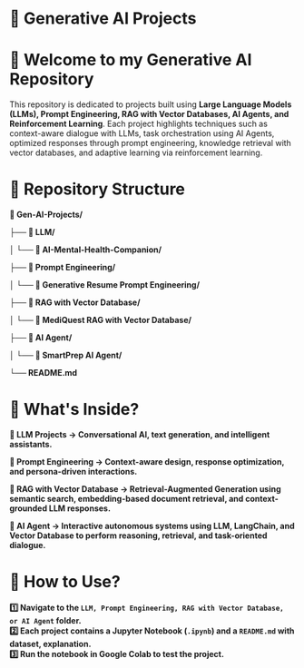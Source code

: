 # 🤖 Generative AI Projects

# 🚀 Welcome to my Generative AI Repository  
This repository is dedicated to projects built using **Large Language Models (LLMs), Prompt Engineering, RAG with Vector Databases, AI Agents, and Reinforcement Learning**. Each project highlights techniques such as context-aware dialogue with LLMs, task orchestration using AI Agents, optimized responses through prompt engineering, knowledge retrieval with vector databases, and adaptive learning via reinforcement learning.  
  

# 📁 Repository Structure

**📂 Gen-AI-Projects/**

**├── 📂 LLM/**       

**│   └── 📂 AI-Mental-Health-Companion/**

**├── 📂 Prompt Engineering/**       

**│   └── 📂 Generative Resume Prompt Engineering/**

**├── 📂 RAG with Vector Database/**       

**│   └── 📂 MediQuest RAG with Vector Database/**

**├── 📂 AI Agent/**       

**│   └── 📂 SmartPrep AI Agent/**

**└── README.md**                                                   

# 📌 What's Inside?
**🔹 LLM Projects → Conversational AI, text generation, and intelligent assistants.**

**🔹 Prompt Engineering → Context-aware design, response optimization, and persona-driven interactions.**

**🔹 RAG with Vector Database → Retrieval-Augmented Generation using semantic search, embedding-based document retrieval, and context-grounded LLM responses.**

**🔹 AI Agent → Interactive autonomous systems using LLM, LangChain, and Vector Database to perform reasoning, retrieval, and task-oriented dialogue.**

# 📂 How to Use?
**1️⃣ Navigate to the `LLM, Prompt Engineering, RAG with Vector Database, or AI Agent` folder.**  
**2️⃣ Each project contains a Jupyter Notebook (`.ipynb`) and a `README.md` with dataset, explanation.**  
**3️⃣ Run the notebook in **Google Colab** to test the project.**  
